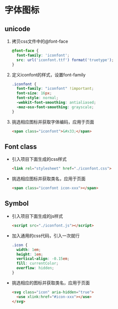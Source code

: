 # 字体图标

## unicode

1. 拷贝css文件中的@font-face

   ```css
   @font-face {
     font-family: 'iconfont';
     src: url('iconfont.ttf') format('truetype');
   }
   ```

2. 定义iconfont的样式，设置font-family

   ```css
   .iconfont {
     font-family: "iconfont" !important;
     font-size: 16px;
     font-style: normal;
     -webkit-font-smoothing: antialiased;
     -moz-osx-font-smoothing: grayscale;
   }
   ```

3. 挑选相应图标并获取字体编码，应用于页面

   ```html
   <span class="iconfont">&#x33;</span>
   ```

## Font class

- 引入项目下面生成的css样式

  ```html
  <link rel="stylesheet" href="./iconfont.css">
  ```

- 挑选相应图标并获取类名，应用于页面

  ```html
  <span class="iconfont icon-xxx"></span>
  ```

## Symbol

- 引入项目下面生成的js样式

  ```html
  <script src="./iconfont.js"></script>
  ```

- 加入通用的css代码，引入一次就行

  ```css
  .icon {
    width: 1em;
    height: 1em;
    vertical-align: -0.15em;
    fill: currentColor;
    overflow: hidden;
  }
  ```

- 挑选相应的图标并获取类名，应用于页面

  ```html
  <svg class="icon" aria-hidden="true">
    <use xlink:href="#icon-xxx"></use>
  </svg>
  ```

